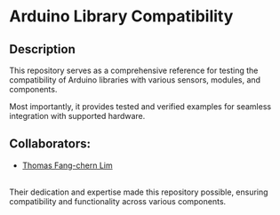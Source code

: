 # Arduino Library Compatibility

## Description
This repository serves as a comprehensive reference for testing the compatibility of Arduino libraries with various sensors, modules, and components.

Most importantly, it provides tested and verified examples for seamless integration with supported hardware.

## Collaborators:
- [Thomas Fang-chern Lim](https://www.linkedin.com/in/limfangchern)
<br>
Their dedication and expertise made this repository possible, ensuring compatibility and functionality across various components.
